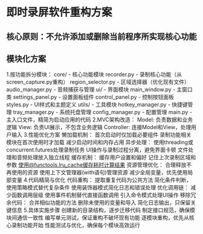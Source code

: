# 即时录屏软件重构方案
## 核心原则：不允许添加或删除当前程序所实现核心功能
## 模块化方案
1.按功能拆分模块：
core/ - 核心功能模块
recorder.py - 录制核心功能（从screen_capture.py重构）
region_selector.py - 区域选择器（优化现有文件）
audio_manager.py - 音频捕获与管理
ui/ - 界面模块
main_window.py - 主窗口类
settings_panel.py - 设置面板组件
control_panel.py - 控制按钮面板
styles.py - UI样式和主题定义
utils/ - 工具模块
hotkey_manager.py - 快捷键管理
tray_manager.py - 系统托盘管理
config_manager.py - 配置管理
main.py - 主入口文件，精简为启动应用的代码
2.MVC架构改造：
Model: 负责数据和业务逻辑
View: 负责UI展示，不包含业务逻辑
Controller: 连接Model和View，处理用户输入
3.性能优化方案
懒加载机制：
首次启动时仅加载必要组件
录制功能相关模块在首次使用时才加载
减少启动时间和内存占用
异步处理：
使用threading或concurrent.futures处理录制任务
UI操作与录制过程分离，避免界面卡顿
文件处理和音频处理放入独立线程
缓存机制：
缓存用户设置和偏好
记住上次录制区域和参数
使用@functools.lru_cache缓存耗时计算结果
资源管理优化：
合理释放不再使用的资源
使用上下文管理器(with语句)管理资源
减少全局变量，优先使用局部变量
4.代码精简与优化
代码重构：
提取重复代码为公共方法
简化条件判断，使用策略模式替代复杂条件
使用装饰器模式简化日志和错误处理
优化调用链：
减少函数调用层级
使用事件机制替代直接函数调用
引入命令模式处理UI操作
移除冗余代码：
合并相似功能的方法
删除未使用的变量和导入
简化日志输出，只保留关键信息
5.具体实施步骤
创建新的目录结构，逐步迁移代码
制定接口规范，确保模块间通信一致性
编写单元测试，保证重构不破坏现有功能
逐模块重构，优先从核心录制功能开始
性能测试与优化，确保每个模块高效运行